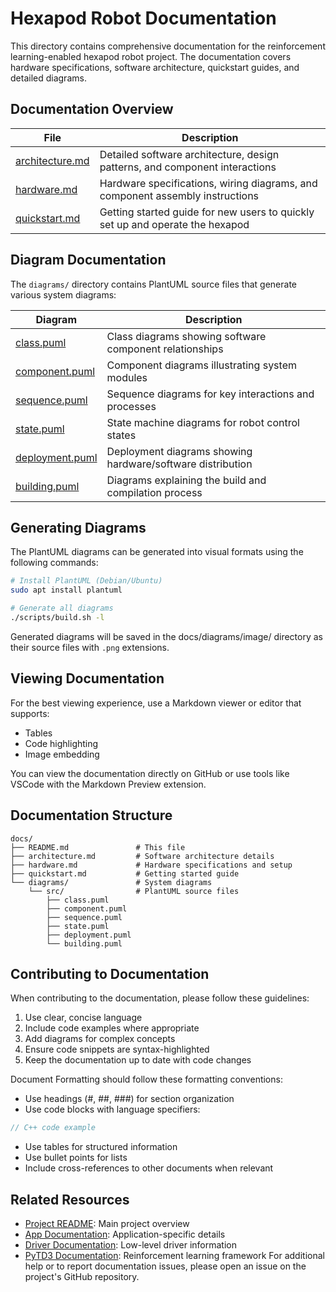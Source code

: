 # Hexapod Robot Documentation

This directory contains comprehensive documentation for the reinforcement learning-enabled hexapod robot project. The documentation covers hardware specifications, software architecture, quickstart guides, and detailed diagrams.

## Documentation Overview

| File                               | Description                                                                   |
|------------------------------------|-------------------------------------------------------------------------------|
| [architecture.md](architecture.md) | Detailed software architecture, design patterns, and component interactions   |
| [hardware.md](hardware.md)         | Hardware specifications, wiring diagrams, and component assembly instructions |
| [quickstart.md](quickstart.md)     | Getting started guide for new users to quickly set up and operate the hexapod |

## Diagram Documentation

The `diagrams/` directory contains PlantUML source files that generate various system diagrams:

| Diagram                                         | Description                                                |
|-------------------------------------------------|------------------------------------------------------------|
| [class.puml](diagrams/src/class.puml)           | Class diagrams showing software component relationships    |
| [component.puml](diagrams/src/component.puml)   | Component diagrams illustrating system modules             |
| [sequence.puml](diagrams/src/sequence.puml)     | Sequence diagrams for key interactions and processes       |
| [state.puml](diagrams/src/state.puml)           | State machine diagrams for robot control states            |
| [deployment.puml](diagrams/src/deployment.puml) | Deployment diagrams showing hardware/software distribution |
| [building.puml](diagrams/src/building.puml)     | Diagrams explaining the build and compilation process      |

## Generating Diagrams

The PlantUML diagrams can be generated into visual formats using the following commands:

```bash
# Install PlantUML (Debian/Ubuntu)
sudo apt install plantuml

# Generate all diagrams
./scripts/build.sh -l
```

Generated diagrams will be saved in the docs/diagrams/image/ directory as their source files with `.png` extensions.

## Viewing Documentation

For the best viewing experience, use a Markdown viewer or editor that supports:

- Tables
- Code highlighting
- Image embedding

You can view the documentation directly on GitHub or use tools like VSCode with the Markdown Preview extension.

## Documentation Structure

```t
docs/
├── README.md               # This file
├── architecture.md         # Software architecture details
├── hardware.md             # Hardware specifications and setup
├── quickstart.md           # Getting started guide
└── diagrams/               # System diagrams
    └── src/                # PlantUML source files
        ├── class.puml
        ├── component.puml
        ├── sequence.puml
        ├── state.puml
        ├── deployment.puml
        └── building.puml
```

## Contributing to Documentation
When contributing to the documentation, please follow these guidelines:
1. Use clear, concise language
2. Include code examples where appropriate
3. Add diagrams for complex concepts
4. Ensure code snippets are syntax-highlighted
5. Keep the documentation up to date with code changes

Document Formatting should follow these formatting conventions:
- Use headings (#, ##, ###) for section organization
- Use code blocks with language specifiers:
```cpp
// C++ code example
```
- Use tables for structured information
- Use bullet points for lists
- Include cross-references to other documents when relevant

## Related Resources
- [Project README](README.md): Main project overview
- [App Documentation](../app/README.md): Application-specific details
- [Driver Documentation](../driver/README.md): Low-level driver information
- [PyTD3 Documentation](../pytd3/README.md): Reinforcement learning framework
For additional help or to report documentation issues, please open an issue on the project's GitHub repository.